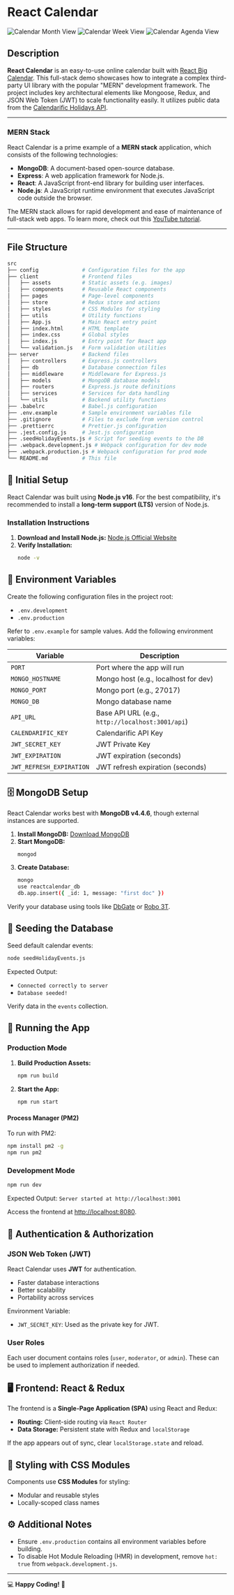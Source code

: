 # React Calendar

![Calendar Month View](src/client/assets/cal-month.png)
![Calendar Week View](src/client/assets/cal-week.png)
![Calendar Agenda View](src/client/assets/cal-agenda.png)

## Description

**React Calendar** is an easy-to-use online calendar built with [React Big Calendar](https://jquense.github.io/react-big-calendar/examples/index.html?path=/story/about-big-calendar--page). This full-stack demo showcases how to integrate a complex third-party UI library with the popular "MERN" development framework. The project includes key architectural elements like Mongoose, Redux, and JSON Web Token (JWT) to scale functionality easily. It utilizes public data from the [Calendarific Holidays API](https://calendarific.com/api-documentation).

---

### MERN Stack

React Calendar is a prime example of a **MERN stack** application, which consists of the following technologies:

- **MongoDB**: A document-based open-source database.
- **Express**: A web application framework for Node.js.
- **React**: A JavaScript front-end library for building user interfaces.
- **Node.js**: A JavaScript runtime environment that executes JavaScript code outside the browser.

The MERN stack allows for rapid development and ease of maintenance of full-stack web apps. To learn more, check out this [YouTube tutorial](https://www.youtube.com/watch?v=7CqJlxBYj-M).

---

## File Structure

```bash
src
├── config              # Configuration files for the app
├── client              # Frontend files
│   ├── assets          # Static assets (e.g. images)
│   ├── components      # Reusable React components
│   ├── pages           # Page-level components
│   ├── store           # Redux store and actions
│   ├── styles          # CSS Modules for styling
│   ├── utils           # Utility functions
│   ├── App.js          # Main React entry point
│   ├── index.html      # HTML template
│   ├── index.css       # Global styles
│   ├── index.js        # Entry point for React app
│   └── validation.js   # Form validation utilities
├── server              # Backend files
│   ├── controllers     # Express.js controllers
│   ├── db              # Database connection files
│   ├── middleware      # Middleware for Express.js
│   ├── models          # MongoDB database models
│   ├── routers         # Express.js route definitions
│   ├── services        # Services for data handling
│   └── utils           # Backend utility functions
├── .babelrc            # Babel.js configuration
├── .env.example        # Sample environment variables file
├── .gitignore          # Files to exclude from version control
├── .prettierrc         # Prettier.js configuration
├── .jest.config.js     # Jest.js configuration
├── .seedHolidayEvents.js # Script for seeding events to the DB
├── .webpack.development.js # Webpack configuration for dev mode
├── .webpack.production.js # Webpack configuration for prod mode
└── README.md           # This file
```

## 🚀 Initial Setup

React Calendar was built using **Node.js v16**. For the best compatibility, it's recommended to install a **long-term support (LTS)** version of Node.js.

### Installation Instructions

1. **Download and Install Node.js:** [Node.js Official Website](https://nodejs.org/)
2. **Verify Installation:**
   ```bash
   node -v
   ```

## 🌱 Environment Variables

Create the following configuration files in the project root:

- `.env.development`
- `.env.production`

Refer to `.env.example` for sample values. Add the following environment variables:

| Variable | Description |
|----------|-------------|
| `PORT` | Port where the app will run |
| `MONGO_HOSTNAME` | Mongo host (e.g., localhost for dev) |
| `MONGO_PORT` | Mongo port (e.g., 27017) |
| `MONGO_DB` | Mongo database name |
| `API_URL` | Base API URL (e.g., `http://localhost:3001/api`) |
| `CALENDARIFIC_KEY` | Calendarific API Key |
| `JWT_SECRET_KEY` | JWT Private Key |
| `JWT_EXPIRATION` | JWT expiration (seconds) |
| `JWT_REFRESH_EXPIRATION` | JWT refresh expiration (seconds) |

## 🗄️ MongoDB Setup

React Calendar works best with **MongoDB v4.4.6**, though external instances are supported.

1. **Install MongoDB:** [Download MongoDB](https://www.mongodb.com/try/download)
2. **Start MongoDB:**
   ```bash
   mongod
   ```
3. **Create Database:**
   ```bash
   mongo
   use reactcalendar_db
   db.app.insert({ _id: 1, message: "first doc" })
   ```

Verify your database using tools like [DbGate](https://dbgate.org) or [Robo 3T](https://robomongo.org/).

## 🌱 Seeding the Database

Seed default calendar events:

```bash
node seedHolidayEvents.js
```

Expected Output:
- `Connected correctly to server`
- `Database seeded!`

Verify data in the `events` collection.

## 🚀 Running the App

### Production Mode
1. **Build Production Assets:**
   ```bash
   npm run build
   ```
2. **Start the App:**
   ```bash
   npm run start
   ```

#### Process Manager (PM2)
To run with PM2:
```bash
npm install pm2 -g
npm run pm2
```

### Development Mode
```bash
npm run dev
```
Expected Output: `Server started at http://localhost:3001`

Access the frontend at [http://localhost:8080](http://localhost:8080).

## 🔐 Authentication & Authorization

### JSON Web Token (JWT)
React Calendar uses **JWT** for authentication.
- Faster database interactions
- Better scalability
- Portability across services

Environment Variable:
- `JWT_SECRET_KEY`: Used as the private key for JWT.

### User Roles
Each user document contains roles (`user`, `moderator`, or `admin`). These can be used to implement authorization if needed.

## 🖥️ Frontend: React & Redux

The frontend is a **Single-Page Application (SPA)** using React and Redux:

- **Routing:** Client-side routing via `React Router`
- **Data Storage:** Persistent state with Redux and `localStorage`

If the app appears out of sync, clear `localStorage.state` and reload.

## 🎨 Styling with CSS Modules

Components use **CSS Modules** for styling:

- Modular and reusable styles
- Locally-scoped class names

## ⚙️ Additional Notes

- Ensure `.env.production` contains all environment variables before building.
- To disable Hot Module Reloading (HMR) in development, remove `hot: true` from `webpack.development.js`.

---

💻 **Happy Coding!** 🎉
